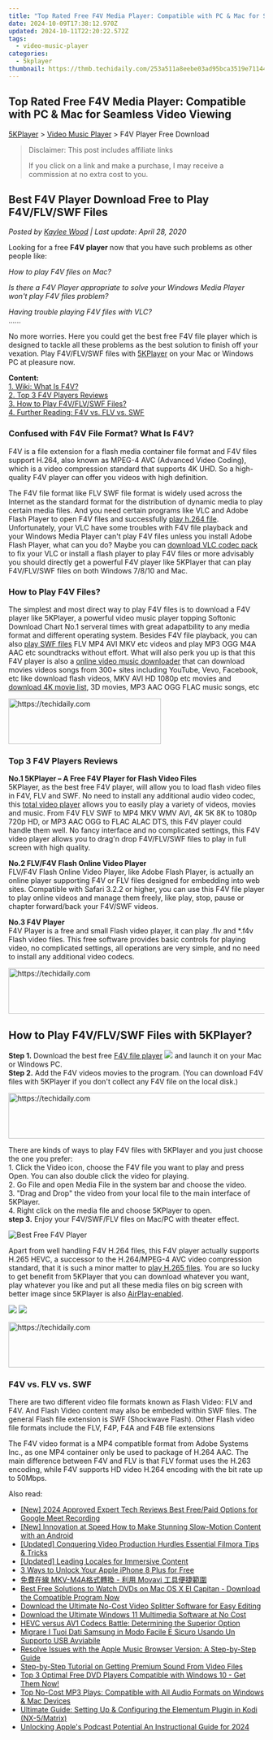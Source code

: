```yaml
---
title: "Top Rated Free F4V Media Player: Compatible with PC & Mac for Seamless Video Viewing"
date: 2024-10-09T17:38:12.970Z
updated: 2024-10-11T22:20:22.572Z
tags:
  - video-music-player
categories:
  - 5kplayer
thumbnail: https://thmb.techidaily.com/253a511a8eebe03ad95bca3519e71144f55137cbd051ad18a83009076fc1de06.jpg
---
```


## Top Rated Free F4V Media Player: Compatible with PC & Mac for Seamless Video Viewing

[5KPlayer](https://tools.techidaily.com/5kplayer/products/) \> [Video Music Player](https://tools.techidaily.com/5kplayer/video-music-player/) \> F4V Player Free Download

>  Disclaimer: This post includes affiliate links
>
>  If you click on a link and make a purchase, I may receive a commission at no extra cost to you.
>

## Best F4V Player Download Free to Play F4V/FLV/SWF Files

 _Posted by [Kaylee Wood](https://www.quora.com/profile/Amanda-Hu-21) | Last update: April 28, 2020_

Looking for a free **F4V player** now that you have such problems as other people like:

  
_How to play F4V files on Mac?_ 

_Is there a F4V Player appropriate to solve your Windows Media Player won't play F4V files problem?_ 

_Having trouble playing F4V files with VLC?_  
 ......

  
No more worries. Here you could get the best free F4V file player which is designed to tackle all these problems as the best solution to finish off your vexation. Play F4V/FLV/SWF files with [5KPlayer](https://tools.techidaily.com/5kplayer/products/) on your Mac or Windows PC at pleasure now.

**Content:**  
[1\. Wiki: What Is F4V?](https://tools.techidaily.com/5kplayer/video-music-player/)  
[2\. Top 3 F4V Players Reviews](https://tools.techidaily.com/5kplayer/video-music-player/)  
[3\. How to Play F4V/FLV/SWF Files?](https://tools.techidaily.com/5kplayer/video-music-player/)  
[4\. Further Reading: F4V vs. FLV vs. SWF](https://tools.techidaily.com/5kplayer/video-music-player/) 

### Confused with F4V File Format? What Is F4V?

F4V is a file extension for a flash media container file format and F4V files support H.264, also known as MPEG-4 AVC (Advanced Video Coding), which is a video compression standard that supports 4K UHD. So a high-quality F4V player can offer you videos with high definition.

The F4V file format like FLV SWF file format is widely used across the Internet as the standard format for the distribution of dynamic media to play certain media files. And you need certain programs like VLC and Adobe Flash Player to open F4V files and successfully [play h.264 file](https://tools.techidaily.com/5kplayer/video-music-player/). Unfortunately, your VLC have some troubles with F4V file playback and your Windows Media Player can't play F4V files unless you install Adobe Flash Player, what can you do? Maybe you can [download VLC codec pack](https://tools.techidaily.com/5kplayer/video-music-player/) to fix your VLC or install a flash player to play F4V files or more advisably you should directly get a powerful F4V player like 5KPlayer that can play F4V/FLV/SWF files on both Windows 7/8/10 and Mac. 

### How to Play F4V Files?

The simplest and most direct way to play F4V files is to download a F4V player like 5KPlayer, a powerful video music player topping Softonic Download Chart No.1 serveral times with great adapatbility to any media format and different operating system. Besides F4V file playback, you can also [play SWF files](https://tools.techidaily.com/5kplayer/video-music-player/) FLV MP4 AVI MKV etc videos and play MP3 OGG M4A AAC etc soundtracks without effort. What will also perk you up is that this F4V player is also a [online video music downloader](https://tools.techidaily.com/5kplayer/youtube-download/) that can download movies videos songs from 300+ sites including YouTube, Vevo, Facebook, etc like download flash videos, MKV AVI HD 1080p etc movies and [download 4K movie list](https://tools.techidaily.com/5kplayer/youtube-download/), 3D movies, MP3 AAC OGG FLAC music songs, etc

<!-- affiliate ads begin -->
<a href="https://aligracehair.sjv.io/c/5597632/2135355/19272" target="_top" id="2135355">
  <img src="//a.impactradius-go.com/display-ad/19272-2135355" border="0" alt="https://techidaily.com" width="300" height="90"/>
</a>
<img height="0" width="0" src="https://aligracehair.sjv.io/i/5597632/2135355/19272" style="position:absolute;visibility:hidden;" border="0" />
<!-- affiliate ads end -->

###  Top 3 F4V Players Reviews

**No.1 5KPlayer – A Free F4V Player for Flash Video Files**  
 5KPlayer, as the best free F4V player, will allow you to load flash video files in F4V, FLV and SWF. No need to install any additional audio video codec, this [total video player](https://tools.techidaily.com/5kplayer/video-music-player/) allows you to easily play a variety of videos, movies and music. From F4V FLV SWF to MP4 MKV WMV AVI, 4K 5K 8K to 1080p 720p HD, or MP3 AAC OGG to FLAC ALAC DTS, this F4V player could handle them well. No fancy interface and no complicated settings, this F4V video player allows you to drag'n drop F4V/FLV/SWF files to play in full screen with high quality. 

**No.2 FLV/F4V Flash Online Video Player**  
 FLV/F4V Flash Online Video Player, like Adobe Flash Player, is actually an online player supporting F4V or FLV files designed for embedding into web sites. Compatible with Safari 3.2.2 or higher, you can use this F4V file player to play online videos and manage them freely, like play, stop, pause or chapter forward/back your F4V/SWF videos. 

**No.3 F4V Player**  
 F4V Player is a free and small Flash video player, it can play .flv and \*.f4v Flash video files. This free software provides basic controls for playing video, no complicated settings, all operations are very simple, and no need to install any additional video codecs. 

<!-- affiliate ads begin -->
<a href="https://appsumo.8odi.net/c/5597632/2049369/7443" target="_top" id="2049369">
  <img src="//a.impactradius-go.com/display-ad/7443-2049369" border="0" alt="https://techidaily.com" width="728" height="90"/>
</a>
<img height="0" width="0" src="https://appsumo.8odi.net/i/5597632/2049369/7443" style="position:absolute;visibility:hidden;" border="0" />
<!-- affiliate ads end -->

## How to Play F4V/FLV/SWF Files with 5KPlayer?

**Step 1.** Download the best free [F4V file player](https://tools.techidaily.com/5kplayer/products/) [![](https://www.5kplayer.com/video-music-player/../image/download-mac/dicon.png)](https://tools.techidaily.com/5kplayer/products/) and launch it on your Mac or Windows PC.  
**Step 2.** Add the F4V videos movies to the program. (You can download F4V files with 5KPlayer if you don't collect any F4V file on the local disk.)  

<!-- affiliate ads begin -->
<a href="https://ephamedtechinc.pxf.io/c/5597632/2137223/26400" target="_top" id="2137223">
  <img src="//a.impactradius-go.com/display-ad/26400-2137223" border="0" alt="https://techidaily.com" width="728" height="90"/>
</a>
<img height="0" width="0" src="https://ephamedtechinc.pxf.io/i/5597632/2137223/26400" style="position:absolute;visibility:hidden;" border="0" />
<!-- affiliate ads end -->

 There are kinds of ways to play F4V files with 5KPlayer and you just choose the one you prefer:  
 1\. Click the Video icon, choose the F4V file you want to play and press Open. You can also double click the video for playing.  
 2\. Go File and open Media File in the system bar and choose the video.  
3\. "Drag and Drop" the video from your local file to the main interface of 5KPlayer.  
4\. Right click on the media file and choose 5KPlayer to open.  
**step 3.** Enjoy your F4V/SWF/FLV files on Mac/PC with theater effect.

![Best Free F4V Player](https://www.5kplayer.com/video-music-player/img/flv-player-free-download.jpg) 

Apart from well handling F4V H.264 files, this F4V player actually supports H.265 HEVC, a successor to the H.264/MPEG-4 AVC video compression standard, that it is such a minor matter to [play H.265 files](https://tools.techidaily.com/5kplayer/video-music-player/). You are so lucky to get benefit from 5KPlayer that you can download whatever you want, play whatever you like and put all these media files on big screen with better image since 5KPlayer is also [AirPlay-enabled](https://tools.techidaily.com/5kplayer/airplay/). 

[![](https://www.5kplayer.com/video-music-player/../button/freedownwhitewin.png)](https://tools.techidaily.com/5kplayer/products/) [![](https://www.5kplayer.com/video-music-player/../button/freedownbackmac.png)](https://tools.techidaily.com/5kplayer/products/) 

<!-- affiliate ads begin -->
<a href="https://appsumo.8odi.net/c/5597632/2043596/7443" target="_top" id="2043596">
  <img src="//a.impactradius-go.com/display-ad/7443-2043596" border="0" alt="https://techidaily.com" width="728" height="90"/>
</a>
<img height="0" width="0" src="https://appsumo.8odi.net/i/5597632/2043596/7443" style="position:absolute;visibility:hidden;" border="0" />
<!-- affiliate ads end -->

### F4V vs. FLV vs. SWF

There are two different video file formats known as Flash Video: FLV and F4V. And Flash Video content may also be embeded within SWF files. The general Flash file extension is SWF (Shockwave Flash). Other Flash video file formats include the FLV, F4P, F4A and F4B file extensions

The F4V video format is a MP4 compatible format from Adobe Systems Inc., as one MP4 container only be used to package of H.264 AAC. The main difference between F4V and FLV is that FLV format uses the H.263 encoding, while F4V supports HD video H.264 encoding with the bit rate up to 50Mbps.

<ins class="adsbygoogle"
     style="display:block"
     data-ad-format="autorelaxed"
     data-ad-client="ca-pub-7571918770474297"
     data-ad-slot="1223367746"></ins>

<ins class="adsbygoogle"
     style="display:block"
     data-ad-client="ca-pub-7571918770474297"
     data-ad-slot="8358498916"
     data-ad-format="auto"
     data-full-width-responsive="true"></ins>

<span class="atpl-alsoreadstyle">Also read:</span>
<div><ul>
<li><a href="https://screen-recording.techidaily.com/new-2024-approved-expert-tech-reviews-best-freepaid-options-for-google-meet-recording/"><u>[New] 2024 Approved Expert Tech Reviews Best Free/Paid Options for Google Meet Recording</u></a></li>
<li><a href="https://some-knowledge.techidaily.com/new-innovation-at-speed-how-to-make-stunning-slow-motion-content-with-an-android/"><u>[New] Innovation at Speed How to Make Stunning Slow-Motion Content with an Android</u></a></li>
<li><a href="https://fox-links.techidaily.com/updated-conquering-video-production-hurdles-essential-filmora-tips-and-tricks/"><u>[Updated] Conquering Video Production Hurdles Essential Filmora Tips & Tricks</u></a></li>
<li><a href="https://extra-guidance.techidaily.com/updated-leading-locales-for-immersive-content/"><u>[Updated] Leading Locales for Immersive Content</u></a></li>
<li><a href="https://sim-unlock.techidaily.com/3-ways-to-unlock-your-apple-iphone-8-plus-for-free-by-drfone-ios/"><u>3 Ways to Unlock Your Apple iPhone 8 Plus for Free</u></a></li>
<li><a href="https://win-blog.techidaily.com/mkv-m4a-movavi/"><u>免費在線 MKV-M4A格式轉換 - 利用 Movavi 工具便捷範圍</u></a></li>
<li><a href="https://video-creation-software.techidaily.com/best-free-solutions-to-watch-dvds-on-mac-os-x-el-capitan-download-the-compatible-program-now/"><u>Best Free Solutions to Watch DVDs on Mac OS X El Capitan - Download the Compatible Program Now</u></a></li>
<li><a href="https://video-creation-software.techidaily.com/download-the-ultimate-no-cost-video-splitter-software-for-easy-editing/"><u>Download the Ultimate No-Cost Video Splitter Software for Easy Editing</u></a></li>
<li><a href="https://video-creation-software.techidaily.com/download-the-ultimate-windows-11-multimedia-software-at-no-cost/"><u>Download the Ultimate Windows 11 Multimedia Software at No Cost</u></a></li>
<li><a href="https://video-creation-software.techidaily.com/hevc-versus-av1-codecs-battle-determining-the-superior-option/"><u>HEVC versus AV1 Codecs Battle: Determining the Superior Option</u></a></li>
<li><a href="https://win-manuals.techidaily.com/migrare-i-tuoi-dati-samsung-in-modo-facile-e-sicuro-usando-un-supporto-usb-avviabile/"><u>Migrare I Tuoi Dati Samsung in Modo Facile E Sicuro Usando Un Supporto USB Avviabile</u></a></li>
<li><a href="https://video-creation-software.techidaily.com/resolve-issues-with-the-apple-music-browser-version-a-step-by-step-guide/"><u>Resolve Issues with the Apple Music Browser Version: A Step-by-Step Guide</u></a></li>
<li><a href="https://video-creation-software.techidaily.com/step-by-step-tutorial-on-getting-premium-sound-from-video-files/"><u>Step-by-Step Tutorial on Getting Premium Sound From Video Files</u></a></li>
<li><a href="https://video-creation-software.techidaily.com/top-3-optimal-free-dvd-players-compatible-with-windows-10-get-them-now/"><u>Top 3 Optimal Free DVD Players Compatible with Windows 10 - Get Them Now!</u></a></li>
<li><a href="https://video-creation-software.techidaily.com/top-no-cost-mp3-plays-compatible-with-all-audio-formats-on-windows-and-mac-devices/"><u>Top No-Cost MP3 Plays: Compatible with All Audio Formats on Windows & Mac Devices</u></a></li>
<li><a href="https://tech-savvy.techidaily.com/ultimate-guide-setting-up-and-configuring-the-elementum-plugin-in-kodi-nx-5matrix/"><u>Ultimate Guide: Setting Up & Configuring the Elementum Plugin in Kodi (NX-5/Matrix)</u></a></li>
<li><a href="https://some-approaches.techidaily.com/unlocking-apples-podcast-potential-an-instructional-guide-for-2024/"><u>Unlocking Apple's Podcast Potential An Instructional Guide for 2024</u></a></li>
</ul></div>

